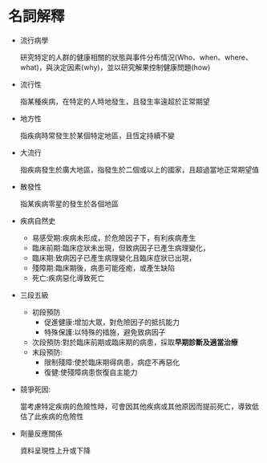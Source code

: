 # 名詞解釋

- 流行病學
    
    研究特定的人群的健康相關的狀態與事件分布情況(Who、when、where、what)，與決定因素(why)，並以研究解果控制健康問題(how)
    
- 流行性
    
    指某種疾病，在特定的人時地發生，且發生率遠超於正常期望
    
- 地方性
    
    指疾病時常發生於某個特定地區，且恆定持續不變
    
- 大流行
    
    指疾病發生於廣大地區，指發生於二個或以上的國家，且超過當地正常期望值
    
- 散發性
    
    指某疾病零星的發生於各個地區
    
- 疾病自然史
    - 易感受期:疾病未形成，於危險因子下，有利疾病產生
    - 臨床前期:臨床症狀未出現，但致病因子已產生病理變化，
    - 臨床期:致病因子已產生病理變化且臨床症狀已出現，
    - 殘障期:臨床期後，病患可能痊癒，或產生缺陷
    - 死亡:疾病惡化導致死亡
- 三段五級
    - 初段預防
        - 促進健康:增加大眾，對危險因子的抵抗能力
        - 特殊保護:以特殊的措施，避免致病因子
    - 次段預防:對於臨床前期或臨床期的病患，採取**早期診斷及適當治療**
    - 末段預防:
        - 限制殘障:使於臨床期得病患，病症不再惡化
        - 復健:使殘障病患恢復自主能力
- 競爭死因:
    
    當考慮特定疾病的危險性時，可會因其他疾病或其他原因而提前死亡，導致低估了此疾病的危險性
    
- 劑量反應關係
    
    資料呈現性上升或下降